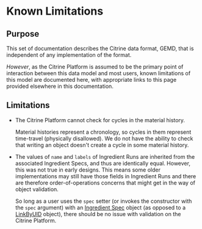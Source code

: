 # Known Limitations

## Purpose

This set of documentation describes the Citrine data format, GEMD, that is independent of any implementation of the format.  

*However*, as the Citrine Platform is assumed to be the primary point of interaction between this data model and most users, known limitations of this model are documented here, with appropriate links to this page provided elsewhere in this documentation.

## Limitations

* The Citrine Platform cannot check for cycles in the material history.  

    Material histories represent a chronology, so cycles in them represent time-travel (physically disallowed).  We do not have the ability to check that writing an object doesn't create a cycle in some material history.  

* The values of `name` and `labels` of Ingredient Runs are inherited from the associated Ingredient Specs, and thus are identically equal. However, this was not true in early designs.  This means some older implementations may still have those fields in Ingredient Runs and there are therefore order-of-operations concerns that might get in the way of object validation.  

    So long as a user uses the `spec` setter (or invokes the constructor with the `spec` argument) with an [Ingredient Spec](../specification/objects/#ingredient-spec) object (as opposed to a [LinkByUID](../specification/unique-identifiers/#linkbyuid) object), there should be no issue with validation on the Citrine Platform.
